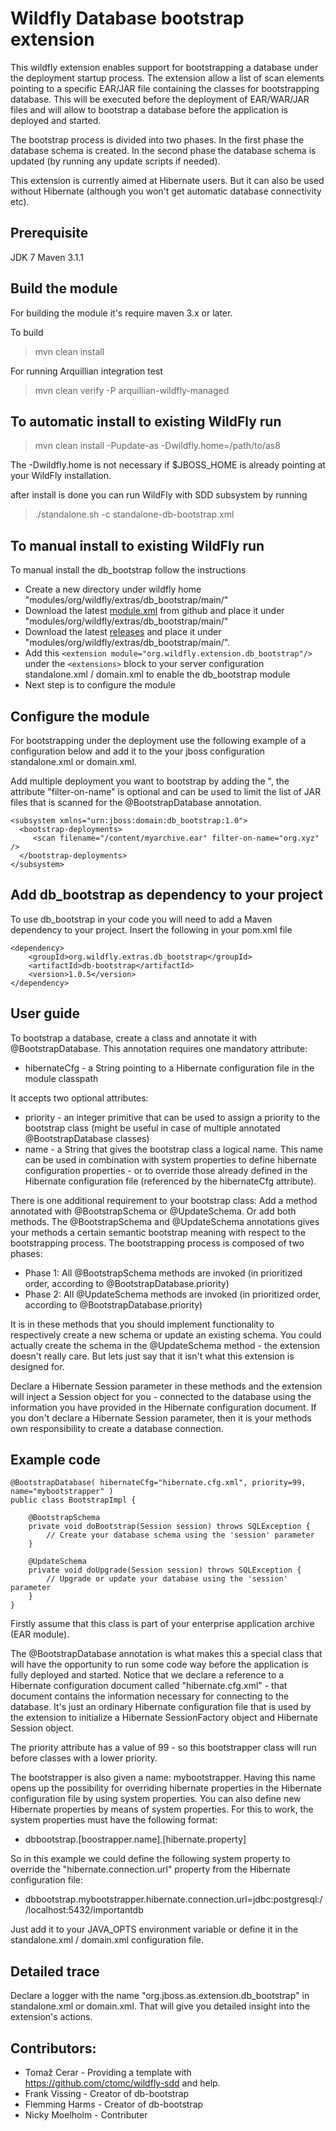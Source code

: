 Wildfly Database bootstrap extension
=========================================

This wildfly extension enables support for bootstrapping a database under the deployment startup process.
The extension allow a list of scan elements pointing to a specific EAR/JAR file containing the classes
for bootstrapping database. This will be executed before the deployment of EAR/WAR/JAR files and will allow
to bootstrap a database before the application is deployed and started.

The bootstrap process is divided into two phases. In the first phase the database schema is created. In the second
phase the database schema is updated (by running any update scripts if needed). 

This extension is currently aimed at Hibernate users. But it can also be used without Hibernate (although you won't get automatic database connectivity etc).

Prerequisite
---------------
JDK 7
Maven 3.1.1

Build the module
---------------

For building the module it's require maven 3.x or later.

To build
> mvn clean install

For running Arquillian integration test
> mvn clean verify -P arquillian-wildfly-managed 

To automatic install to existing WildFly run
--------------------------------------------
> mvn clean install -Pupdate-as -Dwildfly.home=/path/to/as8

The -Dwildfly.home is not necessary if $JBOSS_HOME is already pointing at your WildFly installation.

after install is done you can run WildFly with SDD subsystem by running

> ./standalone.sh -c standalone-db-bootstrap.xml

To manual install to existing WildFly run
--------------------------------------------
To manual install the db_bootstrap follow the instructions

- Create a new directory under wildfly home "modules/org/wildfly/extras/db_bootstrap/main/"
- Download the latest [module.xml](https://github.com/wildfly-extras/db-bootstrap/tree/master/integrate/src/main/resources/modules/org/wildfly/extras/db_bootstrap/main) from github and place it under "modules/org/wildfly/extras/db_bootstrap/main/"
- Download the latest [releases](https://github.com/wildfly-extras/db-bootstrap/releases) and place it under "modules/org/wildfly/extras/db_bootstrap/main/". 
- Add this `<extension module="org.wildfly.extension.db_bootstrap"/>` under the `<extensions>` block to your server configuration standalone.xml / domain.xml to enable the db_bootstrap module
- Next step is to configure the module

Configure the module
-------------------
For bootstrapping under the deployment use the following example of a configuration below and add it to the your jboss configuration standalone.xml or domain.xml.

Add multiple deployment you want to bootstrap by adding the "<scan file="myarchive.ear"/>, the attribute "filter-on-name" is optional and can be used
to limit the list of JAR files that is scanned for the @BootstrapDatabase annotation.

	<subsystem xmlns="urn:jboss:domain:db_bootstrap:1.0">
      <bootstrap-deployments>
         <scan filename="/content/myarchive.ear" filter-on-name="org.xyz" />
      </bootstrap-deployments>
    </subsystem>
    

Add db_bootstrap as dependency to your project
----------------------------------------------
To use db_bootstrap in your code you will need to add a Maven dependency to your project. Insert the following in your pom.xml file

    <dependency>
        <groupId>org.wildfly.extras.db_bootstrap</groupId>
        <artifactId>db-bootstrap</artifactId>
        <version>1.0.5</version>
    </dependency>

User guide
-------------------
To bootstrap a database, create a class and annotate it with @BootstrapDatabase. This annotation requires one mandatory attribute:
- hibernateCfg - a String pointing to a Hibernate configuration file in the module classpath

It accepts two optional attributes:
- priority - an integer primitive that can be used to assign a priority to the bootstrap class (might be useful in case of multiple annotated @BootstrapDatabase classes)
- name - a String that gives the bootstrap class a logical name. This name can be used in combination with system properties to define hibernate configuration properties - or to override those already defined in the Hibernate configuration file (referenced by the hibernateCfg attribute).

There is one additional requirement to your bootstrap class: Add a method annotated with @BootstrapSchema or @UpdateSchema. Or add both methods. The @BootstrapSchema and @UpdateSchema annotations gives your methods a certain semantic bootstrap meaning with respect to the bootstrapping process. The bootstrapping process is composed of two phases: 
- Phase 1: All @BootstrapSchema methods are invoked (in prioritized order, according to @BootstrapDatabase.priority)
- Phase 2: All @UpdateSchema methods are invoked (in prioritized order, according to @BootstrapDatabase.priority)

It is in these methods that you should implement functionality to respectively create a new schema or update an existing schema. You could actually create the schema in the @UpdateSchema method - the extension doesn't really care. But lets just say that it isn't what this extension is designed for. 

Declare a Hibernate Session parameter in these methods and the extension will inject a Session object for you - connected to the database using the information you have provided in the Hibernate configuration document. If you don't declare a Hibernate Session parameter, then it is your methods own responsibility to create a database connection.

Example code
-------------------

    @BootstrapDatabase( hibernateCfg="hibernate.cfg.xml", priority=99, name="mybootstrapper" )
    public class BootstrapImpl {

        @BootstrapSchema
        private void doBootstrap(Session session) throws SQLException {
            // Create your database schema using the 'session' parameter
        }
    
        @UpdateSchema
        private void doUpgrade(Session session) throws SQLException {
            // Upgrade or update your database using the 'session' parameter
        }
    }

Firstly assume that this class is part of your enterprise application archive (EAR module). 

The @BootstrapDatabase annotation is what makes this a special class that will have the opportunity to run some code way before the application is fully deployed and started. 
Notice that we declare a reference to a Hibernate configuration document called "hibernate.cfg.xml" - that document contains the information necessary for  connecting to the database. 
It's just an ordinary Hibernate configuration file that is used by the extension to initialize a Hibernate SessionFactory object and Hibernate Session object.

The priority attribute has a value of 99 - so this bootstrapper class will run before classes with a lower priority. 

The bootstrapper is also given a name: mybootstrapper.
Having this name opens up the possibility for overriding hibernate properties in the Hibernate configuration file by using system properties. You can also define new Hibernate properties by means of system properties. For this to work, the system properties must have the following format:
- dbbootstrap.[boostrapper.name].[hibernate.property]

So in this example we could define the following system property to override the "hibernate.connection.url" property from the Hibernate configuration file:
- dbbootstrap.mybootstrapper.hibernate.connection.url=jdbc:postgresql://localhost:5432/importantdb

Just add it to your JAVA_OPTS environment variable or define it in the standalone.xml / domain.xml configuration file. 


Detailed trace
-------------------
Declare a logger with the name "org.jboss.as.extension.db_bootstrap" in standalone.xml or domain.xml. That will give you detailed insight into the extension's actions.

Contributors:
-------------------
- Tomaž Cerar -  Providing a template with https://github.com/ctomc/wildfly-sdd and help. 
- Frank Vissing - Creator of db-bootstrap
- Flemming Harms - Creator of db-bootstrap 
- Nicky Moelholm - Contributer 
